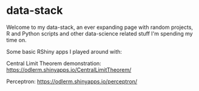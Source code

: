 # data-stack
Welcome to my data-stack, an ever expanding page with random projects, R and Python scripts and other data-science related stuff I'm spending my time on.

Some basic RShiny apps I played around with:

Central Limit Theorem demonstration: https://odlerm.shinyapps.io/CentralLimitTheorem/

Perceptron: https://odlerm.shinyapps.io/perceptron/

